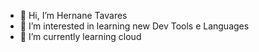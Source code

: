 - 👋 Hi, I’m Hernane Tavares
- 👀 I’m interested in learning new Dev Tools e Languages
- 🌱 I’m currently learning cloud


<!---
hernane-d/hernane-d is a ✨ special ✨ repository because its `README.md` (this file) appears on your GitHub profile.
You can click the Preview link to take a look at your changes.
--->
